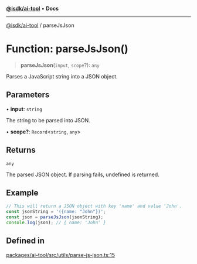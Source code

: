 [**@isdk/ai-tool**](../README.md) • **Docs**

***

[@isdk/ai-tool](../globals.md) / parseJsJson

# Function: parseJsJson()

> **parseJsJson**(`input`, `scope`?): `any`

Parses a JavaScript string into a JSON object.

## Parameters

• **input**: `string`

The string to be parsed into JSON.

• **scope?**: `Record`\<`string`, `any`\>

## Returns

`any`

The parsed JSON object. If parsing fails, undefined is returned.

## Example

```ts
// This will return a JSON object with key 'name' and value 'John'.
const jsonString = '({name: "John"})';
const json = parseJsJson(jsonString);
console.log(json); // { name: 'John' }
```

## Defined in

[packages/ai-tool/src/utils/parse-js-json.ts:15](https://github.com/isdk/ai-tool.js/blob/37ada542a786fbbc770f2d61beb564f6e603941d/src/utils/parse-js-json.ts#L15)
